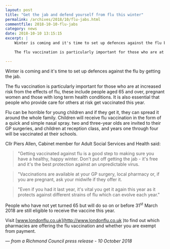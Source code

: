 ```yaml
---
layout: post
title: "Get the jab and defend yourself from flu this winter"
permalink: /archives/2018/10/flu-jabs.html
commentfile: 2018-10-10-flu-jabs
category: news
date: 2018-10-10 13:15:15
excerpt: |
    Winter is coming and it's time to set up defences against the flu by getting the jab.

    The flu vaccination is particularly important for those who are at increased risk from the effects of flu, these include people aged 65 and over, pregnant women and those with long term health conditions. It is also essential that people who provide care for others at risk get vaccinated this year.

---
```

Winter is coming and it's time to set up defences against the flu by getting the jab.

The flu vaccination is particularly important for those who are at increased risk from the effects of flu, these include people aged 65 and over, pregnant women and those with long term health conditions. It is also essential that people who provide care for others at risk get vaccinated this year.

Flu can be horrible for young children and if they get it, they can spread it around the whole family. Children will receive flu vaccination in the form of a quick and simple nasal spray. two and three-year olds are invited to their GP surgeries, and children at reception class, and years one through four will be vaccinated at their schools.

Cllr Piers Allen, Cabinet member for Adult Social Services and Health said:

> "Getting vaccinated against flu is a good step to making sure you have a healthy, happy winter. Don't put off getting the jab - it's free and it's the best protection against an unpredictable virus.


> "Vaccinations are available at your GP surgery, local pharmacy or, if you are pregnant, ask your midwife if they offer it.


> "Even if you had it last year, it's vital you get it again this year as it protects against different strains of flu which can evolve each year."


People who have not yet turned 65 but will do so on or before 31<sup>st</sup> March 2018 are still eligible to receive the vaccine this year.

Visit [www.londonflu.co.uk](http://www.londonflu.co.uk )to find out which pharmacies are offering the flu vaccination and whether you are exempt from payment.

<cite>&mdash; from a Richmond Council press release - 10 October 2018</cite>
